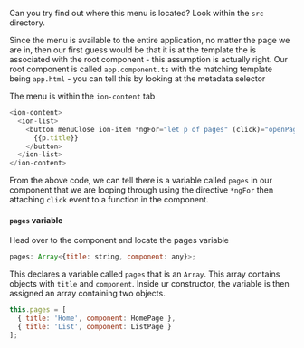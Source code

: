 Can you try find out where this menu is located? Look within the `src` directory.

Since the menu is available to the entire application, no matter the page we are in, then our first guess would be that it is at the template the is associated with the root component - this assumption is actually right. Our root component is called `app.component.ts` with the matching template being `app.html` - you can tell this by looking at the metadata selector

The menu is within the `ion-content` tab
```javascript
<ion-content>
  <ion-list>
    <button menuClose ion-item *ngFor="let p of pages" (click)="openPage(p)">
      {{p.title}}
    </button>
  </ion-list>
</ion-content>
```
From the above code, we can tell there is a variable called `pages` in our component that we are looping through using the directive `*ngFor` then attaching `click` event to a function in the component.

#### **`pages` variable**
Head over to the component and locate the pages variable

```javascript
pages: Array<{title: string, component: any}>;
```
This declares a variable called `pages` that is an `Array`. This array contains objects with `title` and `component`. Inside ur constructor, the variable is then assigned an array containing two objects.

```javascript
this.pages = [
  { title: 'Home', component: HomePage },
  { title: 'List', component: ListPage }
];
```
 